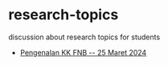 # research-topics
discussion about research topics for students

+ [Pengenalan KK FNB -- 25 Maret 2024](https://github.com/dudung/research-topics/issues/1)
